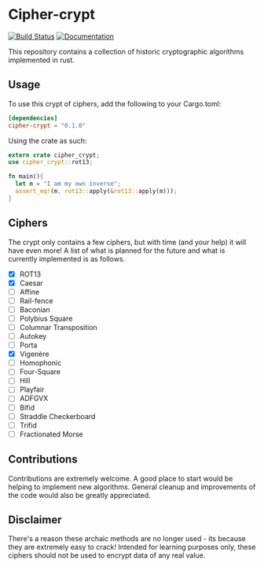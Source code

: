 # Cipher-crypt
[![Build Status](https://travis-ci.org/arosspope/cipher-crypt.svg?branch=master)](https://travis-ci.org/arosspope/cipher-crypt) [![Documentation](https://docs.rs/cipher-crypt/badge.svg)](https://docs.rs/cipher-crypt)

This repository contains a collection of historic cryptographic algorithms
implemented in rust.

## Usage

To use this crypt of ciphers, add the following to your Cargo.toml:

```toml
[dependencies]
cipher-crypt = "0.1.0"
```
Using the crate as such:

```rust
extern crate cipher_crypt;
use cipher_crypt::rot13;

fn main(){
  let m = "I am my own inverse";
  assert_eq!(m, rot13::apply(&rot13::apply(m)));
}
```

## Ciphers

The crypt only contains a few ciphers, but with time (and your help) it will have even more! A list of what is planned for the future and what is currently implemented is as follows.

- [x] ROT13
- [x] Caesar
- [ ] Affine
- [ ] Rail-fence
- [ ] Baconian
- [ ] Polybius Square
- [ ] Columnar Transposition
- [ ] Autokey
- [ ] Porta
- [x] Vigenère
- [ ] Homophonic
- [ ] Four-Square
- [ ] Hill
- [ ] Playfair
- [ ] ADFGVX
- [ ] Bifid
- [ ] Straddle Checkerboard
- [ ] Trifid
- [ ] Fractionated Morse

## Contributions

Contributions are extremely welcome. A good place to start would be helping to implement new algorithms. General cleanup and improvements of the code would also be greatly appreciated.

## Disclaimer

There's a reason these archaic methods are no longer used - its because they are extremely easy to crack!
Intended for learning purposes only, these ciphers should not be used to encrypt data of any real value.

